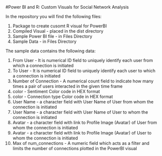 #Power BI and R: Custom Visuals for Social Network Analysis

In the repository you will find the following files:
1. Package to create cusomt R visual for PowerBI
2. Compiled Visual - placed in the dist directory
3. Sample Power BI file - in Files Directory
4. Sample Data - in Files Directory

The sample data contains the following data:
1. From User - It is numerical ID field to uniquely identify each user from which a connection is initiated
2. To User - It is numerical ID field to uniquely identify each user to which a connection is initiated
3. Number of Connection	- A numerical count field to indicate how many times a pair of users interacted in the given time frame
4. color - Sentiment Color code in HEX format
5. color - Connection type Color code in HEX format	
6. User Name - a character field with User Name of User from whom the connection is initiated
7. User Name - a character field with User Name of User to whom the connection is initiated	
8. Avatar - a character field with link to Profile Image (Avatar) of User from whom the connection is initiated	
9. Avatar - a character field with link to Profile Image (Avatar) of User to whom the connection is initiated	
10. Max of num_connections - A numeric field which acts as a filter and limits the number of connections plotted in the PowerBI visual
